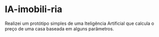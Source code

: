 # IA-imobili-ria
 Realizei um protótipo simples de uma Iteligência Artificial que calcula o preço de uma casa baseada em alguns parâmetros.
